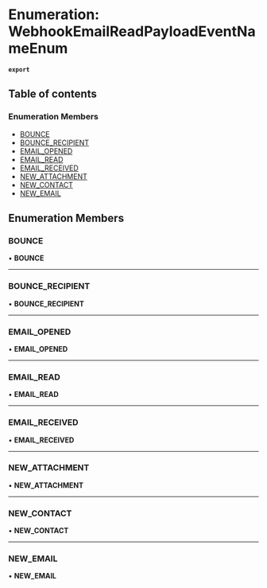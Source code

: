 # Enumeration: WebhookEmailReadPayloadEventNameEnum

**`export`**

## Table of contents

### Enumeration Members

- [BOUNCE](WebhookEmailReadPayloadEventNameEnum.md#bounce)
- [BOUNCE\_RECIPIENT](WebhookEmailReadPayloadEventNameEnum.md#bounce_recipient)
- [EMAIL\_OPENED](WebhookEmailReadPayloadEventNameEnum.md#email_opened)
- [EMAIL\_READ](WebhookEmailReadPayloadEventNameEnum.md#email_read)
- [EMAIL\_RECEIVED](WebhookEmailReadPayloadEventNameEnum.md#email_received)
- [NEW\_ATTACHMENT](WebhookEmailReadPayloadEventNameEnum.md#new_attachment)
- [NEW\_CONTACT](WebhookEmailReadPayloadEventNameEnum.md#new_contact)
- [NEW\_EMAIL](WebhookEmailReadPayloadEventNameEnum.md#new_email)

## Enumeration Members

### <a id="bounce" name="bounce"></a> BOUNCE

• **BOUNCE**

___

### <a id="bounce_recipient" name="bounce_recipient"></a> BOUNCE\_RECIPIENT

• **BOUNCE\_RECIPIENT**

___

### <a id="email_opened" name="email_opened"></a> EMAIL\_OPENED

• **EMAIL\_OPENED**

___

### <a id="email_read" name="email_read"></a> EMAIL\_READ

• **EMAIL\_READ**

___

### <a id="email_received" name="email_received"></a> EMAIL\_RECEIVED

• **EMAIL\_RECEIVED**

___

### <a id="new_attachment" name="new_attachment"></a> NEW\_ATTACHMENT

• **NEW\_ATTACHMENT**

___

### <a id="new_contact" name="new_contact"></a> NEW\_CONTACT

• **NEW\_CONTACT**

___

### <a id="new_email" name="new_email"></a> NEW\_EMAIL

• **NEW\_EMAIL**
